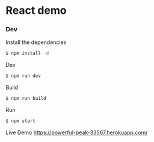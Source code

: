 # React demo


### Dev

Install the dependencies

```sh
$ npm install -d
```

Dev

```sh
$ npm run dev
```

Build

```sh
$ npm run build
```
Run

```sh
$ npm start
```

Live Demo
https://powerful-peak-33567.herokuapp.com/
